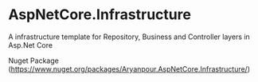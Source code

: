 # AspNetCore.Infrastructure

A infrastructure template for Repository, Business and Controller layers in Asp.Net Core

Nuget Package (https://www.nuget.org/packages/Aryanpour.AspNetCore.Infrastructure/)
